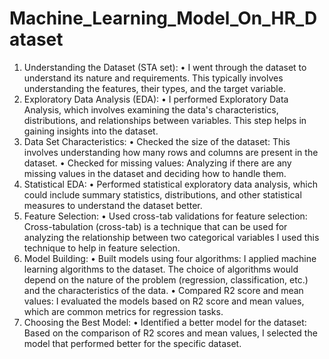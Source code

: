 # Machine_Learning_Model_On_HR_Dataset
1.	Understanding the Dataset (STA set):
•	I went through the dataset to understand its nature and requirements. This typically involves understanding the features, their types, and the target variable.
2.	Exploratory Data Analysis (EDA):
•	I performed Exploratory Data Analysis, which involves examining the data's characteristics, distributions, and relationships between variables. This step helps in gaining insights into the dataset.
3.	Data Set Characteristics:
•	Checked the size of the dataset: This involves understanding how many rows and columns are present in the dataset.
•	Checked for missing values: Analyzing if there are any missing values in the dataset and deciding how to handle them.
4.	Statistical EDA:
•	Performed statistical exploratory data analysis, which could include summary statistics, distributions, and other statistical measures to understand the dataset better.
5.	Feature Selection:
•	Used cross-tab validations for feature selection: Cross-tabulation (cross-tab) is a technique that can be used for analyzing the relationship between two categorical variables I used this technique to help in feature selection.
6.	Model Building:
•	Built models using four algorithms: I applied machine learning algorithms to the dataset. The choice of algorithms would depend on the nature of the problem (regression, classification, etc.) and the characteristics of the data.
•	Compared R2 score and mean values: I evaluated the models based on R2 score and mean values, which are common metrics for regression tasks.
7.	Choosing the Best Model:
•	Identified a better model for the dataset: Based on the comparison of R2 scores and mean values, I selected the model that performed better for the specific dataset.


